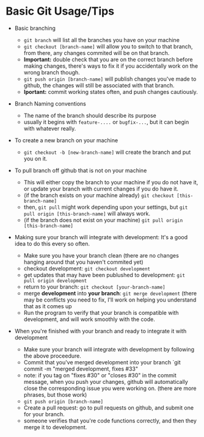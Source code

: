 Basic Git Usage/Tips
==

* Basic branching
    * `git branch` will list all the branches you have on your machine
    * `git checkout [branch-name]` will allow you to switch to that branch, from there, any changes commited will be on that branch.
    * **Important:** double check that you are on the correct branch before making changes, there's ways to fix it if you accidentally work on the wrong branch though.
    * `git push origin [branch-name]` will publish changes you've made to github, the changes will still be associated with that branch.
    * **Iportant:** commit working states often, and push changes cautiously.

* Branch Naming conventions
    * The name of the branch should describe its purpose
    * usually it begins with `feature-....` or `bugfix-...`, but it can begin with whatever really.

* To create a new branch on your machine
    * `git checkout -b [new-branch-name]` will create the branch and put you on it.

* To pull branch off github that is not on your machine
    * This will either copy the branch to your machine if you do not have it, or update your branch with current changes if you do have it.
    * (if the branch exists on your machine already) `git checkout [this-branch-name]`
    * then, `git pull` might work depending upon your settings, but `git pull origin [this-branch-name]` will always work.
    * (if the branch does not exist on your machine) `git pull origin [this-branch-name]`

* Making sure your branch will integrate with development: It's a good idea to do this every so often.
    * Make sure you have your branch clean (there are no changes hanging around that you haven't commited yet)
    * checkout development: `git checkout development`
    * get updates that may have been publushed to development: `git pull origin development`
    * return to your branch: `git checkout [your-branch-name]`
    * merge **development** into **your branch**: `git merge development` (there may be conflicts you need to fix, I'll work on helping you understand that as it comes up
    * Run the program to verify that your branch is compatible with development, and will work smoothly with the code.

* When you're finished with your branch and ready to integrate it with development
    * Make sure your branch will integrate with development by following the above proceedure.
    * Commit that you've merged development into your branch `git commit -m "merged development, fixes #33"
    * note: if you tag on "fixes #30" or "closes #30" in the commit message, when you push your changes, github will automatically close the corresponding issue you were working on. (there are more phrases, but those work)
    * `git push origin [branch-name]`
    * Create a pull request: go to pull requests on github, and submit one for your branch.
    * someone verifies that you're code functions correctly, and then they merge it to development.
